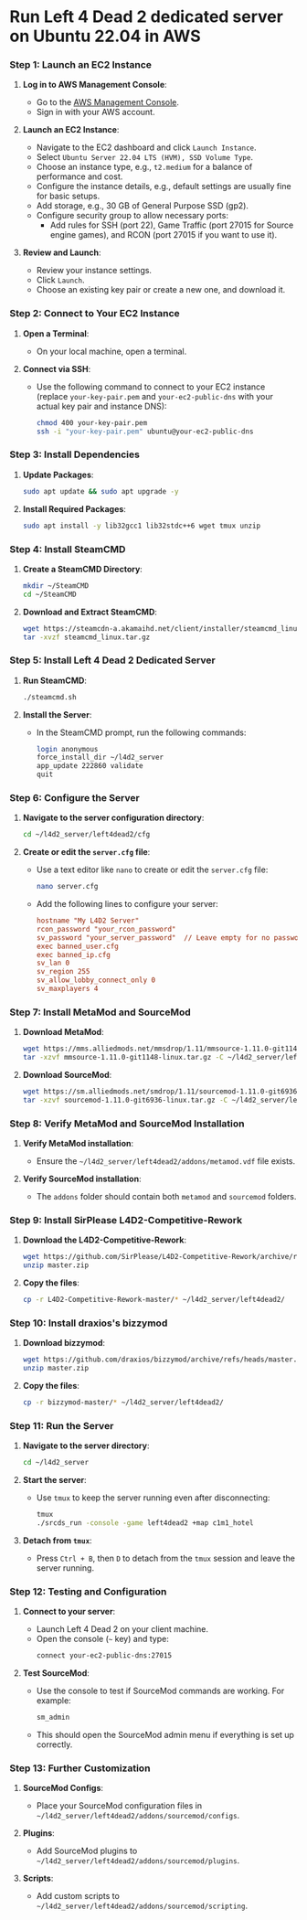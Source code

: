 # Run Left 4 Dead 2 dedicated server on Ubuntu 22.04 in AWS

### Step 1: Launch an EC2 Instance

1. **Log in to AWS Management Console**:
   - Go to the [AWS Management Console](https://aws.amazon.com/console/).
   - Sign in with your AWS account.

2. **Launch an EC2 Instance**:
   - Navigate to the EC2 dashboard and click `Launch Instance`.
   - Select `Ubuntu Server 22.04 LTS (HVM), SSD Volume Type`.
   - Choose an instance type, e.g., `t2.medium` for a balance of performance and cost.
   - Configure the instance details, e.g., default settings are usually fine for basic setups.
   - Add storage, e.g., 30 GB of General Purpose SSD (gp2).
   - Configure security group to allow necessary ports:
     - Add rules for SSH (port 22), Game Traffic (port 27015 for Source engine games), and RCON (port 27015 if you want to use it).

3. **Review and Launch**:
   - Review your instance settings.
   - Click `Launch`.
   - Choose an existing key pair or create a new one, and download it.

### Step 2: Connect to Your EC2 Instance

1. **Open a Terminal**:
   - On your local machine, open a terminal.

2. **Connect via SSH**:
   - Use the following command to connect to your EC2 instance (replace `your-key-pair.pem` and `your-ec2-public-dns` with your actual key pair and instance DNS):
     ```sh
     chmod 400 your-key-pair.pem
     ssh -i "your-key-pair.pem" ubuntu@your-ec2-public-dns
     ```

### Step 3: Install Dependencies

1. **Update Packages**:
   ```sh
   sudo apt update && sudo apt upgrade -y
   ```

2. **Install Required Packages**:
   ```sh
   sudo apt install -y lib32gcc1 lib32stdc++6 wget tmux unzip
   ```

### Step 4: Install SteamCMD

1. **Create a SteamCMD Directory**:
   ```sh
   mkdir ~/SteamCMD
   cd ~/SteamCMD
   ```

2. **Download and Extract SteamCMD**:
   ```sh
   wget https://steamcdn-a.akamaihd.net/client/installer/steamcmd_linux.tar.gz
   tar -xvzf steamcmd_linux.tar.gz
   ```

### Step 5: Install Left 4 Dead 2 Dedicated Server

1. **Run SteamCMD**:
   ```sh
   ./steamcmd.sh
   ```

2. **Install the Server**:
   - In the SteamCMD prompt, run the following commands:
     ```sh
     login anonymous
     force_install_dir ~/l4d2_server
     app_update 222860 validate
     quit
     ```

### Step 6: Configure the Server

1. **Navigate to the server configuration directory**:
   ```sh
   cd ~/l4d2_server/left4dead2/cfg
   ```

2. **Create or edit the `server.cfg` file**:
   - Use a text editor like `nano` to create or edit the `server.cfg` file:
     ```sh
     nano server.cfg
     ```
   - Add the following lines to configure your server:
     ```cfg
     hostname "My L4D2 Server"
     rcon_password "your_rcon_password"
     sv_password "your_server_password"  // Leave empty for no password
     exec banned_user.cfg
     exec banned_ip.cfg
     sv_lan 0
     sv_region 255
     sv_allow_lobby_connect_only 0
     sv_maxplayers 4
     ```

### Step 7: Install MetaMod and SourceMod

1. **Download MetaMod**:
   ```sh
   wget https://mms.alliedmods.net/mmsdrop/1.11/mmsource-1.11.0-git1148-linux.tar.gz
   tar -xzvf mmsource-1.11.0-git1148-linux.tar.gz -C ~/l4d2_server/left4dead2/
   ```

2. **Download SourceMod**:
   ```sh
   wget https://sm.alliedmods.net/smdrop/1.11/sourcemod-1.11.0-git6936-linux.tar.gz
   tar -xzvf sourcemod-1.11.0-git6936-linux.tar.gz -C ~/l4d2_server/left4dead2/
   ```

### Step 8: Verify MetaMod and SourceMod Installation

1. **Verify MetaMod installation**:
   - Ensure the `~/l4d2_server/left4dead2/addons/metamod.vdf` file exists.

2. **Verify SourceMod installation**:
   - The `addons` folder should contain both `metamod` and `sourcemod` folders.

### Step 9: Install SirPlease L4D2-Competitive-Rework

1. **Download the L4D2-Competitive-Rework**:
   ```sh
   wget https://github.com/SirPlease/L4D2-Competitive-Rework/archive/refs/heads/master.zip
   unzip master.zip
   ```

2. **Copy the files**:
   ```sh
   cp -r L4D2-Competitive-Rework-master/* ~/l4d2_server/left4dead2/
   ```

### Step 10: Install draxios's bizzymod

1. **Download bizzymod**:
   ```sh
   wget https://github.com/draxios/bizzymod/archive/refs/heads/master.zip
   unzip master.zip
   ```

2. **Copy the files**:
   ```sh
   cp -r bizzymod-master/* ~/l4d2_server/left4dead2/
   ```

### Step 11: Run the Server

1. **Navigate to the server directory**:
   ```sh
   cd ~/l4d2_server
   ```

2. **Start the server**:
   - Use `tmux` to keep the server running even after disconnecting:
     ```sh
     tmux
     ./srcds_run -console -game left4dead2 +map c1m1_hotel
     ```

3. **Detach from `tmux`**:
   - Press `Ctrl + B`, then `D` to detach from the `tmux` session and leave the server running.

### Step 12: Testing and Configuration

1. **Connect to your server**:
   - Launch Left 4 Dead 2 on your client machine.
   - Open the console (`~` key) and type:
     ```sh
     connect your-ec2-public-dns:27015
     ```

2. **Test SourceMod**:
   - Use the console to test if SourceMod commands are working. For example:
     ```sh
     sm_admin
     ```
   - This should open the SourceMod admin menu if everything is set up correctly.

### Step 13: Further Customization

1. **SourceMod Configs**:
   - Place your SourceMod configuration files in `~/l4d2_server/left4dead2/addons/sourcemod/configs`.

2. **Plugins**:
   - Add SourceMod plugins to `~/l4d2_server/left4dead2/addons/sourcemod/plugins`.

3. **Scripts**:
   - Add custom scripts to `~/l4d2_server/left4dead2/addons/sourcemod/scripting`.
